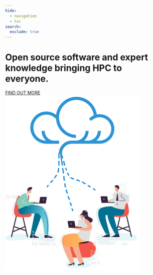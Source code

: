 ```yaml
---
hide:
  - navigation
  - toc
search:
  exclude: true
---
```


<div id="home-container" class="no-tabs">
  <div id="home-text">
    <h1 id="home-header">
      Open source software and expert knowledge bringing HPC to everyone.
    </h1>
    <a class="btn button" href="about">FIND OUT MORE</a>
  </div>
  <div id="home-image">
    <img src="assets/images/home-image.png">
  </div>
</div>
